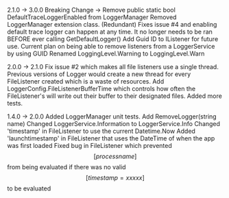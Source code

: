 ﻿2.1.0 -> 3.0.0
Breaking Change -> Remove public static bool DefaultTraceLoggerEnabled from LoggerManager
Removed LoggerManager extension class. (Redundant)
Fixes issue #4 and enabling default trace logger can happen at any time. It no longer needs to be ran BEFORE ever calling GetDefaultLogger()
Add Guid ID to IListener for future use. Current plan on being able to remove listeners from a LoggerService by using GUID
Renamed LoggingLevel.Warning to LoggingLevel.Warn

2.0.0 -> 2.1.0
Fix issue #2 which makes all file listeners use a single thread. Previous versions of Logger would create a new thread for every FileListener created which is a waste of resources.
Add LoggerConfig.FileListenerBufferTime which controls how often the FileListener's will write out their buffer to their designated files.
Added more tests.

1.4.0 -> 2.0.0
Added LoggerManager unit tests.
Add RemoveLogger(string name)
Changed LoggerService.Information to LoggerService.Info
Changed 'timestamp' in FileListener to use the current Datetime.Now
Added 'launchtimestamp' in FileListener that uses the DateTime of when the app was first loaded
Fixed bug in FileListener which prevented $$[processname]$$ from being evaluated if there was no valid $$[timestamp=xxxxx]$$ to be evaluated
